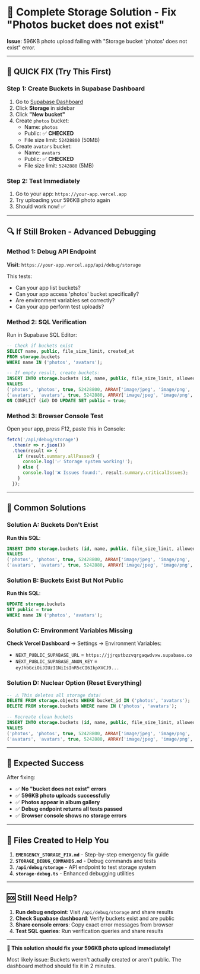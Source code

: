 # 🚀 Complete Storage Solution - Fix "Photos bucket does not exist"

**Issue**: 596KB photo upload failing with "Storage bucket 'photos' does not exist" error.

---

## 🎯 **QUICK FIX (Try This First)**

### Step 1: Create Buckets in Supabase Dashboard
1. Go to [Supabase Dashboard](https://supabase.com/dashboard/project/jjrqstbzzvqrgaqwdvxw)
2. Click **Storage** in sidebar
3. Click **"New bucket"**
4. Create `photos` bucket:
   - Name: `photos`
   - Public: ✅ **CHECKED**
   - File size limit: `52428800` (50MB)
5. Create `avatars` bucket:
   - Name: `avatars`
   - Public: ✅ **CHECKED**
   - File size limit: `5242880` (5MB)

### Step 2: Test Immediately
1. Go to your app: `https://your-app.vercel.app`
2. Try uploading your 596KB photo again
3. Should work now! ✅

---

## 🔍 **If Still Broken - Advanced Debugging**

### Method 1: Debug API Endpoint
**Visit**: `https://your-app.vercel.app/api/debug/storage`

This tests:
- Can your app list buckets?
- Can your app access 'photos' bucket specifically?
- Are environment variables set correctly?
- Can your app perform test uploads?

### Method 2: SQL Verification
Run in Supabase SQL Editor:
```sql
-- Check if buckets exist
SELECT name, public, file_size_limit, created_at
FROM storage.buckets
WHERE name IN ('photos', 'avatars');

-- If empty result, create buckets:
INSERT INTO storage.buckets (id, name, public, file_size_limit, allowed_mime_types)
VALUES
('photos', 'photos', true, 52428800, ARRAY['image/jpeg', 'image/png', 'image/webp', 'image/gif']),
('avatars', 'avatars', true, 5242880, ARRAY['image/jpeg', 'image/png', 'image/webp'])
ON CONFLICT (id) DO UPDATE SET public = true;
```

### Method 3: Browser Console Test
Open your app, press F12, paste this in Console:
```javascript
fetch('/api/debug/storage')
  .then(r => r.json())
  .then(result => {
    if (result.summary.allPassed) {
      console.log('✅ Storage system working!');
    } else {
      console.log('❌ Issues found:', result.summary.criticalIssues);
    }
  });
```

---

## 🔧 **Common Solutions**

### Solution A: Buckets Don't Exist
**Run this SQL**:
```sql
INSERT INTO storage.buckets (id, name, public, file_size_limit, allowed_mime_types)
VALUES
('photos', 'photos', true, 52428800, ARRAY['image/jpeg', 'image/png', 'image/webp', 'image/gif']),
('avatars', 'avatars', true, 5242880, ARRAY['image/jpeg', 'image/png', 'image/webp']);
```

### Solution B: Buckets Exist But Not Public
**Run this SQL**:
```sql
UPDATE storage.buckets
SET public = true
WHERE name IN ('photos', 'avatars');
```

### Solution C: Environment Variables Missing
**Check Vercel Dashboard** → Settings → Environment Variables:
- `NEXT_PUBLIC_SUPABASE_URL` = `https://jjrqstbzzvqrgaqwdvxw.supabase.co`
- `NEXT_PUBLIC_SUPABASE_ANON_KEY` = `eyJhbGciOiJIUzI1NiIsInR5cCI6IkpXVCJ9...`

### Solution D: Nuclear Option (Reset Everything)
```sql
-- ⚠️ This deletes all storage data!
DELETE FROM storage.objects WHERE bucket_id IN ('photos', 'avatars');
DELETE FROM storage.buckets WHERE name IN ('photos', 'avatars');

-- Recreate clean buckets
INSERT INTO storage.buckets (id, name, public, file_size_limit, allowed_mime_types)
VALUES
('photos', 'photos', true, 52428800, ARRAY['image/jpeg', 'image/png', 'image/webp', 'image/gif']),
('avatars', 'avatars', true, 5242880, ARRAY['image/jpeg', 'image/png', 'image/webp']);
```

---

## 🎉 **Expected Success**

After fixing:
- ✅ **No "bucket does not exist" errors**
- ✅ **596KB photo uploads successfully**
- ✅ **Photos appear in album gallery**
- ✅ **Debug endpoint returns all tests passed**
- ✅ **Browser console shows no storage errors**

---

## 📁 **Files Created to Help You**

1. **`EMERGENCY_STORAGE_FIX.md`** - Step-by-step emergency fix guide
2. **`STORAGE_DEBUG_COMMANDS.md`** - Debug commands and tests
3. **`/api/debug/storage`** - API endpoint to test storage system
4. **`storage-debug.ts`** - Enhanced debugging utilities

---

## 🆘 **Still Need Help?**

1. **Run debug endpoint**: Visit `/api/debug/storage` and share results
2. **Check Supabase dashboard**: Verify buckets exist and are public
3. **Share console errors**: Copy exact error messages from browser
4. **Test SQL queries**: Run verification queries and share results

---

**🚀 This solution should fix your 596KB photo upload immediately!**

Most likely issue: Buckets weren't actually created or aren't public. The dashboard method should fix it in 2 minutes.